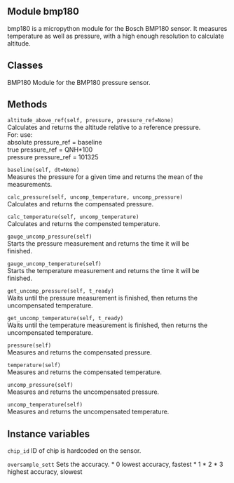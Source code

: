 Module bmp180
-----------------
bmp180 is a micropython module for the Bosch BMP180 sensor. It measures
temperature as well as pressure, with a high enough resolution to calculate
altitude.

Classes
-------
BMP180 
Module for the BMP180 pressure sensor.


Methods
--------------


```altitude_above_ref(self, pressure, pressure_ref=None)```  
    Calculates and returns the altitude relative to a reference pressure.  
    For:             use:  
        absolute        pressure_ref = baseline  
        true            pressure_ref = QNH*100  
        pressure        pressure_ref = 101325  

```baseline(self, dt=None)```  
    Measures the pressure for a given time and returns the mean of the  
    measurements.

```calc_pressure(self, uncomp_temperature, uncomp_pressure)```  
    Calculates and returns the compensated pressure.

```calc_temperature(self, uncomp_temperature)```  
    Calculates and returns the compensted temperature.  

```gauge_uncomp_pressure(self)```  
    Starts the pressure measurement and returns the time it will be  
    finished.

```gauge_uncomp_temperature(self)```  
    Starts the temperature measurement and returns the time it will be  
    finished.

```get_uncomp_pressure(self, t_ready)```  
    Waits until the pressure measurement is finished, then returns the  
    uncompensated temperature.

```get_uncomp_temperature(self, t_ready)```  
    Waits until the temperature measurement is finished, then returns the  
    uncompensated temperature.

```pressure(self)```  
    Measures and returns the compensated pressure.

```temperature(self)```  
    Measures and returns the compensated temperature.

```uncomp_pressure(self)```  
    Measures and returns the uncompensated pressure.

```uncomp_temperature(self)```  
    Measures and returns the uncompensated temperature.

Instance variables
------------------
```chip_id```
    ID of chip is hardcoded on the sensor.

```oversample_sett```
    Sets the accuracy.
    * 0 lowest accuracy, fastest
    * 1
    * 2
    * 3 highest accuracy, slowest
